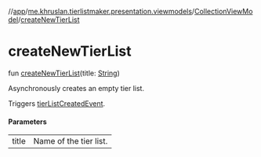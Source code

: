 //[app](../../../index.md)/[me.khruslan.tierlistmaker.presentation.viewmodels](../index.md)/[CollectionViewModel](index.md)/[createNewTierList](create-new-tier-list.md)

# createNewTierList

fun [createNewTierList](create-new-tier-list.md)(title: [String](https://kotlinlang.org/api/latest/jvm/stdlib/kotlin/-string/index.html))

Asynchronously creates an empty tier list.

Triggers [tierListCreatedEvent](tier-list-created-event.md).

#### Parameters

| | |
|---|---|
| title | Name of the tier list. |
